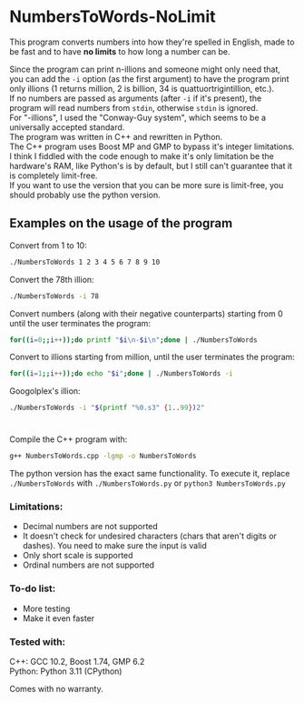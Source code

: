 # NumbersToWords-NoLimit
This program converts numbers into how they're spelled in English, made to be fast and to have **no limits** to how long a number can be.

Since the program can print n-illions and someone might only need that, you can add the ``-i`` option (as the first argument) to have the program print only illions (1 returns million, 2 is billion, 34 is quattuortrigintillion, etc.).<br>
If no numbers are passed as arguments (after ``-i`` if it's present), the program will read numbers from ``stdin``, otherwise ``stdin`` is ignored.<br>
For "-illions", I used the "Conway-Guy system", which seems to be a universally accepted standard.<br>
The program was written in C++ and rewritten in Python.<br>
The C++ program uses Boost MP and GMP to bypass it's integer limitations. I think I fiddled with the code enough to make it's only limitation be the hardware's RAM, like Python's is by default, but I still can't guarantee that it is completely limit-free.<br>If you want to use the version that you can be more sure is limit-free, you should probably use the python version.

## Examples on the usage of the program
Convert from 1 to 10:
```bash
./NumbersToWords 1 2 3 4 5 6 7 8 9 10
```
Convert the 78th illion:
```bash
./NumbersToWords -i 78
```
Convert numbers (along with their negative counterparts) starting from 0 until the user terminates the program:
```bash
for((i=0;;i++));do printf "$i\n-$i\n";done | ./NumbersToWords
```
Convert to illions starting from million, until the user terminates the program:
```bash
for((i=1;;i++));do echo "$i";done | ./NumbersToWords -i
```
Googolplex's illion:
```bash
./NumbersToWords -i "$(printf "%0.s3" {1..99})2"
```
#
Compile the C++ program with:<br>
```bash
g++ NumbersToWords.cpp -lgmp -o NumbersToWords
```

The python version has the exact same functionality. To execute it, replace ``./NumbersToWords`` with ``./NumbersToWords.py`` or ``python3 NumbersToWords.py``


### Limitations:
- Decimal numbers are not supported
- It doesn't check for undesired characters (chars that aren't digits or dashes). You need to make sure the input is valid
- Only short scale is supported
- Ordinal numbers are not supported

### To-do list:
- More testing
- Make it even faster

### Tested with:
C++: GCC 10.2, Boost 1.74, GMP 6.2<br>
Python: Python 3.11 (CPython)

Comes with no warranty.